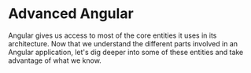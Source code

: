# Advanced Angular

Angular gives us access to most of the core entities it uses in its architecture. Now that we understand the different parts involved in an Angular application, let's dig deeper into some of these entities and take advantage of what we know.

